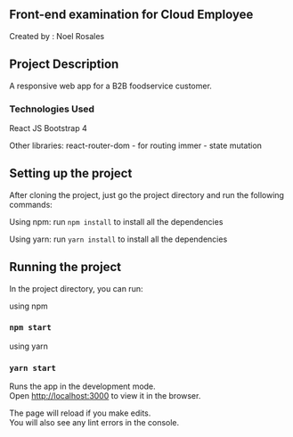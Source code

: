 ## Front-end examination for Cloud Employee

Created by : Noel Rosales

## Project Description

A responsive web app for a B2B foodservice customer.

### Technologies Used
React JS
Bootstrap 4

Other libraries:
react-router-dom - for routing
immer - state mutation

## Setting up the project

After cloning the project, just go the project directory and run the following commands:

Using npm:
run `npm install` to install all the dependencies

Using yarn:
run `yarn install` to install all the dependencies

## Running the project
In the project directory, you can run:

using npm
### `npm start`

using yarn
### `yarn start`

Runs the app in the development mode.<br>
Open [http://localhost:3000](http://localhost:3000) to view it in the browser.

The page will reload if you make edits.<br>
You will also see any lint errors in the console.




